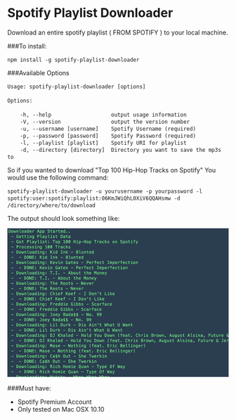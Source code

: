 # Spotify Playlist Downloader

Download an entire spotify playlist ( FROM SPOTIFY ) to your local machine.

###To install:

	npm install -g spotify-playlist-downloader


###Available Options

	
	Usage: spotify-playlist-downloader [options]
	
	Options:

	    -h, --help                   output usage information
	    -V, --version                output the version number
	    -u, --username [username]    Spotify Username (required)
	    -p, --password [password]    Spotify Password (required)
	    -l, --playlist [playlist]    Spotify URI for playlist
	    -d, --directory [directory]  Directory you want to save the mp3s to
	


So if you wanted to download "Top 100 Hip-Hop Tracks on Spotify"
You would use the following command:

	spotify-playlist-downloader -u yourusername -p yourpassword -l spotify:user:spotify:playlist:06KmJWiQhL0XiV6QQAHsmw -d /directory/where/to/download

The output should look something like:

![image](spotify-downloader.png)



###Must have:

- Spotify Premium Account
- Only tested on Mac OSX 10.10

